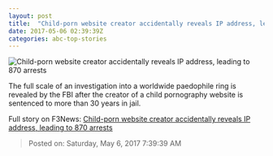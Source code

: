 ```yaml
---
layout: post
title:  "Child-porn website creator accidentally reveals IP address, leading to 870 arrests"
date: 2017-05-06 02:39:39Z
categories: abc-top-stories
---
```


![Child-porn website creator accidentally reveals IP address, leading to 870 arrests](http://www.abc.net.au/news/image/7921120-1x1-700x700.jpg)

The full scale of an investigation into a worldwide paedophile ring is revealed by the FBI after the creator of a child pornography website is sentenced to more than 30 years in jail.


Full story on F3News: [Child-porn website creator accidentally reveals IP address, leading to 870 arrests](http://www.f3nws.com/n/dWksaC)

> Posted on: Saturday, May 6, 2017 7:39:39 AM
